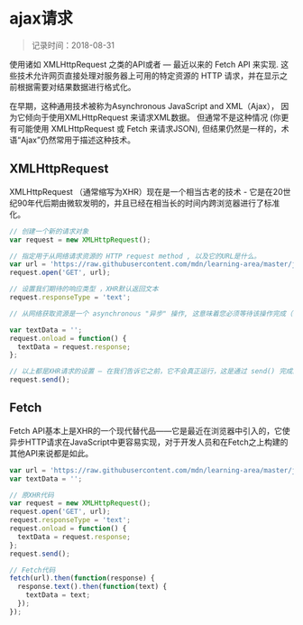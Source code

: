 # ajax请求
> 记录时间：2018-08-31

使用诸如 XMLHttpRequest 之类的API或者 — 最近以来的 Fetch API 来实现. 这些技术允许网页直接处理对服务器上可用的特定资源的 HTTP 请求，并在显示之前根据需要对结果数据进行格式化。

在早期，这种通用技术被称为Asynchronous JavaScript and XML（Ajax）， 因为它倾向于使用XMLHttpRequest 来请求XML数据。 但通常不是这种情况 (你更有可能使用 XMLHttpRequest 或 Fetch 来请求JSON), 但结果仍然是一样的，术语“Ajax”仍然常用于描述这种技术。

## XMLHttpRequest
XMLHttpRequest （通常缩写为XHR）现在是一个相当古老的技术 - 它是在20世纪90年代后期由微软发明的，并且已经在相当长的时间内跨浏览器进行了标准化。

```js
// 创建一个新的请求对象
var request = new XMLHttpRequest();

// 指定用于从网络请求资源的 HTTP request method , 以及它的URL是什么。
var url = 'https://raw.githubusercontent.com/mdn/learning-area/master/javascript/apis/fetching-data/verse1.txt'
request.open('GET', url);

// 设置我们期待的响应类型 ，XHR默认返回文本 
request.responseType = 'text';

// 从网络获取资源是一个 asynchronous "异步" 操作, 这意味着您必须等待该操作完成（例如，资源从网络返回），然后才能对该响应执行任何操作，否则会出错,将被抛出错误。 XHR允许你使用它的 onload 事件处理器来处理这个事件 — 当onload 事件触发时（当响应已经返回时）这个事件会被运行。 发生这种情况时， response 数据将在XHR请求对象的响应属性中可用。

var textData = '';
request.onload = function() {
  textData = request.response;
};

// 以上都是XHR请求的设置 — 在我们告诉它之前，它不会真正运行，这是通过 send() 完成的.
request.send();
```

## Fetch
Fetch API基本上是XHR的一个现代替代品——它是最近在浏览器中引入的，它使异步HTTP请求在JavaScript中更容易实现，对于开发人员和在Fetch之上构建的其他API来说都是如此。

```js
var url = 'https://raw.githubusercontent.com/mdn/learning-area/master/javascript/apis/fetching-data/verse1.txt'
var textData = '';

// 原XHR代码
var request = new XMLHttpRequest();
request.open('GET', url);
request.responseType = 'text';
request.onload = function() {
  textData = request.response;
};
request.send();

// Fetch代码
fetch(url).then(function(response) {
  response.text().then(function(text) {
    textData = text;
  });
});
```
